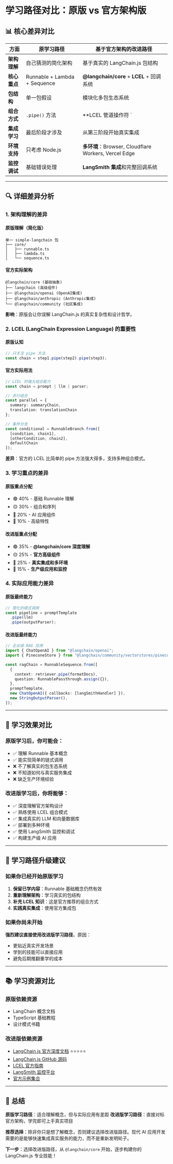 # 学习路径对比：原版 vs 官方架构版

## 📊 核心差异对比

| 方面 | 原学习路径 | 基于官方架构的改进路径 |
|------|------------|----------------------|
| **架构理解** | 自己猜测的简化架构 | 基于真实的 LangChain.js 包结构 |
| **核心重点** | Runnable + Lambda + Sequence | **@langchain/core** + **LCEL** + 回调系统 |
| **包结构** | 单一包假设 | 模块化多包生态系统 |
| **组合方式** | `.pipe()` 方法 | **LCEL 管道操作符 `|`** |
| **集成学习** | 最后阶段才涉及 | 从第三阶段开始真实集成 |
| **环境支持** | 只考虑 Node.js | **多环境**：Browser, Cloudflare Workers, Vercel Edge |
| **监控调试** | 基础错误处理 | **LangSmith 集成**和完整回调系统 |

---

## 🔍 详细差异分析

### 1. 架构理解的差异

#### 原版理解（简化版）
```
单一 simple-langchain 包
├── core/
│   ├── runnable.ts
│   ├── lambda.ts
│   └── sequence.ts
```

#### 官方实际架构
```
@langchain/core (基础抽象)
├── langchain (高级组件)
├── @langchain/openai (OpenAI集成)
├── @langchain/anthropic (Anthropic集成)
└── @langchain/community (社区集成)
```

**影响**：原版会让你误解 LangChain.js 的真实复杂性和设计哲学。

### 2. LCEL (LangChain Expression Language) 的重要性

#### 原版认知
```typescript
// 只关注 pipe 方法
const chain = step1.pipe(step2).pipe(step3);
```

#### 官方实际用法
```typescript
// LCEL 的强大组合能力
const chain = prompt | llm | parser;

// 并行组合
const parallel = {
  summary: summaryChain,
  translation: translationChain
};

// 条件分支
const conditional = RunnableBranch.from([
  [condition, chain1],
  [otherCondition, chain2],
  defaultChain
]);
```

**差异**：官方的 LCEL 比简单的 pipe 方法强大得多，支持多种组合模式。

### 3. 学习重点的差异

#### 原版重点分配
- 🟢 40% - 基础 Runnable 理解
- 🟡 30% - 组合和序列
- 🔵 20% - AI 应用组件
- 🚀 10% - 高级特性

#### 改进版重点分配
- 🟢 35% - **@langchain/core 深度理解**
- 🟡 25% - **官方高级组件**
- 🔵 25% - **真实集成和多环境**
- 🚀 15% - **生产级应用和监控**

### 4. 实际应用能力差异

#### 原版最终能力
```typescript
// 简化的链式调用
const pipeline = promptTemplate
  .pipe(llm)
  .pipe(outputParser);
```

#### 改进版最终能力
```typescript
// 企业级 RAG 应用
import { ChatOpenAI } from "@langchain/openai";
import { PineconeStore } from "@langchain/community/vectorstores/pinecone";

const ragChain = RunnableSequence.from([
  {
    context: retriever.pipe(formatDocs),
    question: RunnablePassthrough.assign({}),
  },
  promptTemplate,
  new ChatOpenAI({ callbacks: [langSmithHandler] }),
  new StringOutputParser(),
]);
```

---

## 🎯 学习效果对比

### 原版学习后，你可能会：
- ✅ 理解 Runnable 基本概念
- ✅ 能实现简单的链式调用
- ❌ 不了解真实的包生态系统
- ❌ 不知道如何与真实服务集成
- ❌ 缺乏生产环境经验

### 改进版学习后，你将能够：
- ✅ 深度理解官方架构设计
- ✅ 熟练使用 LCEL 组合模式
- ✅ 集成真实的 LLM 和向量数据库
- ✅ 部署到多种环境
- ✅ 使用 LangSmith 监控和调试
- ✅ 构建生产级 AI 应用

---

## 🔄 学习路径升级建议

### 如果你已经开始原版学习
1. **保留已学内容**：Runnable 基础概念仍然有效
2. **重新理解架构**：学习真实的包结构
3. **补充 LCEL 知识**：这是官方推荐的组合方式
4. **实践真实集成**：使用官方集成包

### 如果你尚未开始
**强烈建议直接使用改进版学习路径**，原因：
- 更贴近真实开发场景
- 学到的技能可以直接应用
- 避免后期推翻重学的成本

---

## 📚 学习资源对比

### 原版依赖资源
- LangChain 概念文档
- TypeScript 基础教程
- 设计模式书籍

### 改进版依赖资源
- [LangChain.js 官方深度文档](https://deepwiki.com/langchain-ai/langchainjs) ⭐⭐⭐⭐⭐
- [LangChain.js GitHub 源码](https://github.com/langchain-ai/langchainjs)
- [LCEL 官方指南](https://js.langchain.com/docs/expression_language/)
- [LangSmith 监控平台](https://docs.smith.langchain.com/)
- [官方示例集合](https://github.com/langchain-ai/langchainjs/tree/main/examples)

---

## 🏁 总结

**原版学习路径**：适合理解概念，但与实际应用有差距
**改进版学习路径**：直接对标官方架构，学完即可上手真实项目

**推荐选择**：除非你只是想了解概念，否则建议选择改进版路径。现代 AI 应用开发需要的是能够快速集成真实服务的能力，而不是重新发明轮子。

**下一步**：选择改进版路径，从 `@langchain/core` 开始，逐步构建你的 LangChain.js 专业技能！ 